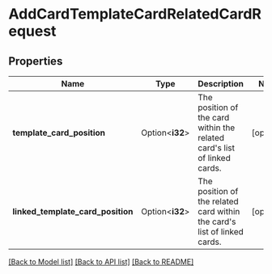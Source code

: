 # AddCardTemplateCardRelatedCardRequest

## Properties

Name | Type | Description | Notes
------------ | ------------- | ------------- | -------------
**template_card_position** | Option<**i32**> | The position of the card within the related card's list of linked cards. | [optional]
**linked_template_card_position** | Option<**i32**> | The position of the related card within the card's list of linked cards. | [optional]

[[Back to Model list]](../README.md#documentation-for-models) [[Back to API list]](../README.md#documentation-for-api-endpoints) [[Back to README]](../README.md)


